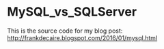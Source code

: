 # MySQL_vs_SQLServer

This is the source code for my blog post: http://frankdecaire.blogspot.com/2016/01/mysql.html

